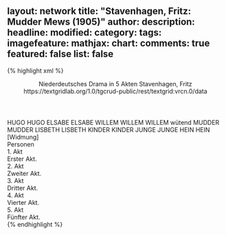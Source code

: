 layout: network
title: "Stavenhagen, Fritz: Mudder Mews (1905)"
author:
description:
headline:
modified:
category:
tags:
imagefeature:
mathjax:
chart:
comments: true
featured: false
list: false
---
{% highlight xml %}
<?xml-model href="https://raw.githubusercontent.com/DLiNa/project/master/rules/lina.rnc"?><?xml-model href="https://raw.githubusercontent.com/DLiNa/project/master/rules/lina.sch"?>
<play xmlns="http://lina.digital">
  <header>
    <title>Mudder Mews</title>
    <subtitle>Niederdeutsches Drama in 5 Akten</subtitle>
    <genretitle/>
    <author>Stavenhagen, Fritz</author>
    <date when="1903" type="written"/>
  	<date when="1904" type="print"/>
  	<date when="1905" type="premiere"/>
  	<source>https://textgridlab.org/1.0/tgcrud-public/rest/textgrid:vrcn.0/data</source>
  </header>
  <personae>
    <character>
      <name>HUGO</name>
      <alias xml:id="hugo">
        <name>HUGO</name>
      </alias>
    </character>
    <character>
      <name>ELSABE</name>
      <alias xml:id="elsabe">
        <name>ELSABE</name>
      </alias>
    </character>
    <character>
      <name>WILLEM</name>
      <alias xml:id="willem">
        <name>WILLEM</name>
      </alias>
    	<alias xml:id="willem_wütend">
    		<name>WILLEM wütend</name>
    	</alias>
    </character>
    <character>
      <name>MUDDER</name>
      <alias xml:id="mudder">
        <name>MUDDER</name>
      </alias>
    </character>
    <character>
      <name>LISBETH</name>
      <alias xml:id="lisbeth">
        <name>LISBETH</name>
      </alias>
    </character>
    <character>
      <name>KINDER</name>
      <alias xml:id="kinder">
        <name>KINDER</name>
      </alias>
    </character>
    <character>
      <name>JUNGE</name>
      <alias xml:id="junge">
        <name>JUNGE</name>
      </alias>
    </character>
    <character>
      <name>HEIN</name>
      <alias xml:id="hein">
        <name>HEIN</name>
      </alias>
    </character>
  </personae>
  <text>
    <div>
      <head>[Widmung]</head>
    </div>
    <div>
      <head>Personen</head>
    </div>
    <div>
      <head>1. Akt</head>
      <div>
        <head>Erster Akt.</head>
        <sp who="#hugo">
          <amount n="74" unit="speech_acts"/>
          <amount n="1149" unit="words"/>
          <amount n="67" unit="lines"/>
          <amount n="5494" unit="chars"/>
        </sp>
        <sp who="#elsabe">
          <amount n="87" unit="speech_acts"/>
          <amount n="2014" unit="words"/>
          <amount n="47" unit="lines"/>
          <amount n="9682" unit="chars"/>
        </sp>
        <sp who="#willem">
          <amount n="68" unit="speech_acts"/>
          <amount n="1123" unit="words"/>
          <amount n="53" unit="lines"/>
          <amount n="5373" unit="chars"/>
        </sp>
        <sp who="#mudder">
          <amount n="48" unit="speech_acts"/>
          <amount n="779" unit="words"/>
          <amount n="37" unit="lines"/>
          <amount n="3674" unit="chars"/>
        </sp>
        <sp who="#lisbeth">
          <amount n="25" unit="speech_acts"/>
          <amount n="439" unit="words"/>
          <amount n="17" unit="lines"/>
          <amount n="2243" unit="chars"/>
        </sp>
      </div>
    </div>
    <div>
      <head>2. Akt</head>
      <div>
        <head>Zweiter Akt.</head>
        <sp who="#hugo">
          <amount n="9" unit="speech_acts"/>
          <amount n="85" unit="words"/>
          <amount n="8" unit="lines"/>
          <amount n="393" unit="chars"/>
        </sp>
        <sp who="#mudder">
          <amount n="48" unit="speech_acts"/>
          <amount n="1428" unit="words"/>
          <amount n="28" unit="lines"/>
          <amount n="6697" unit="chars"/>
        </sp>
        <sp who="#elsabe">
          <amount n="38" unit="speech_acts"/>
          <amount n="614" unit="words"/>
          <amount n="26" unit="lines"/>
          <amount n="3038" unit="chars"/>
        </sp>
        <sp who="#willem">
          <amount n="16" unit="speech_acts"/>
          <amount n="308" unit="words"/>
          <amount n="10" unit="lines"/>
          <amount n="1454" unit="chars"/>
        </sp>
        <sp who="#kinder">
          <amount n="2" unit="speech_acts"/>
          <amount n="235" unit="words"/>
          <amount n="17" unit="lines"/>
          <amount n="1329" unit="chars"/>
        </sp>
      </div>
    </div>
    <div>
      <head>3. Akt</head>
      <div>
        <head>Dritter Akt.</head>
        <sp who="#mudder #elsabe">
          <amount n="0" unit="speech_acts"/>
        </sp>
        <sp who="#elsabe">
          <amount n="62" unit="speech_acts"/>
          <amount n="1181" unit="words"/>
          <amount n="38" unit="lines"/>
          <amount n="5621" unit="chars"/>
        </sp>
        <sp who="#junge">
          <amount n="2" unit="speech_acts"/>
          <amount n="3" unit="words"/>
          <amount n="1" unit="lines"/>
          <amount n="31" unit="chars"/>
        </sp>
        <sp who="#mudder">
          <amount n="73" unit="speech_acts"/>
          <amount n="1689" unit="words"/>
          <amount n="47" unit="lines"/>
          <amount n="7861" unit="chars"/>
        </sp>
        <sp who="#willem">
          <amount n="64" unit="speech_acts"/>
          <amount n="1044" unit="words"/>
          <amount n="47" unit="lines"/>
          <amount n="5059" unit="chars"/>
        </sp>
        <sp who="#hugo">
          <amount n="39" unit="speech_acts"/>
          <amount n="837" unit="words"/>
          <amount n="52" unit="lines"/>
          <amount n="4092" unit="chars"/>
        </sp>
        <sp who="#elsabe #mudder #willem #hugo">
          <amount n="2" unit="speech_acts"/>
          <amount n="24" unit="words"/>
          <amount n="4" unit="lines"/>
          <amount n="116" unit="chars"/>
        </sp>
        <sp who="#elsabe #hugo">
          <amount n="1" unit="speech_acts"/>
          <amount n="15" unit="words"/>
          <amount n="2" unit="lines"/>
          <amount n="85" unit="chars"/>
        </sp>
      </div>
    </div>
    <div>
      <head>4. Akt</head>
      <div>
        <head>Vierter Akt.</head>
        <sp who="#elsabe">
          <amount n="35" unit="speech_acts"/>
          <amount n="403" unit="words"/>
          <amount n="26" unit="lines"/>
          <amount n="1847" unit="chars"/>
        </sp>
        <sp who="#hein">
          <amount n="10" unit="speech_acts"/>
          <amount n="16" unit="words"/>
          <amount n="8" unit="lines"/>
          <amount n="79" unit="chars"/>
        </sp>
        <sp who="#lisbeth">
          <amount n="16" unit="speech_acts"/>
          <amount n="581" unit="words"/>
          <amount n="6" unit="lines"/>
          <amount n="3082" unit="chars"/>
        </sp>
        <sp who="#hugo">
          <amount n="33" unit="speech_acts"/>
          <amount n="833" unit="words"/>
          <amount n="19" unit="lines"/>
          <amount n="3900" unit="chars"/>
        </sp>
        <sp who="#willem">
          <amount n="20" unit="speech_acts"/>
          <amount n="632" unit="words"/>
          <amount n="14" unit="lines"/>
          <amount n="2930" unit="chars"/>
        </sp>
      </div>
    </div>
    <div>
      <head>5. Akt</head>
      <div>
        <head>Fünfter Akt.</head>
        <sp who="#mudder">
          <amount n="59" unit="speech_acts"/>
          <amount n="1563" unit="words"/>
          <amount n="35" unit="lines"/>
          <amount n="7381" unit="chars"/>
        </sp>
        <sp who="#elsabe">
          <amount n="45" unit="speech_acts"/>
          <amount n="772" unit="words"/>
          <amount n="30" unit="lines"/>
          <amount n="3626" unit="chars"/>
        </sp>
        <sp who="#willem">
          <amount n="42" unit="speech_acts"/>
          <amount n="698" unit="words"/>
          <amount n="32" unit="lines"/>
          <amount n="3369" unit="chars"/>
        </sp>
        <sp who="#hugo">
          <amount n="19" unit="speech_acts"/>
          <amount n="396" unit="words"/>
          <amount n="12" unit="lines"/>
          <amount n="1943" unit="chars"/>
        </sp>
        <sp who="#willem_wütend">
          <amount n="1" unit="speech_acts"/>
          <amount n="4" unit="words"/>
          <amount n="1" unit="lines"/>
          <amount n="31" unit="chars"/>
        </sp>
        <sp who="#willem #hugo">
          <amount n="1" unit="speech_acts"/>
        </sp>
      </div>
    </div>
  </text>
</play>
{% endhighlight %}